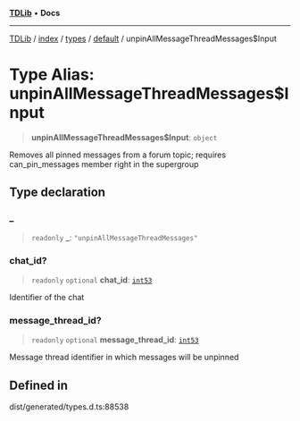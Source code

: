 [**TDLib**](../../../../../../README.md) • **Docs**

***

[TDLib](../../../../../../modules.md) / [index](../../../../../README.md) / [types](../../../README.md) / [default](../README.md) / unpinAllMessageThreadMessages$Input

# Type Alias: unpinAllMessageThreadMessages$Input

> **unpinAllMessageThreadMessages$Input**: `object`

Removes all pinned messages from a forum topic; requires can_pin_messages member right in the supergroup

## Type declaration

### \_

> `readonly` **\_**: `"unpinAllMessageThreadMessages"`

### chat\_id?

> `readonly` `optional` **chat\_id**: [`int53`](int53.md)

Identifier of the chat

### message\_thread\_id?

> `readonly` `optional` **message\_thread\_id**: [`int53`](int53.md)

Message thread identifier in which messages will be unpinned

## Defined in

dist/generated/types.d.ts:88538
